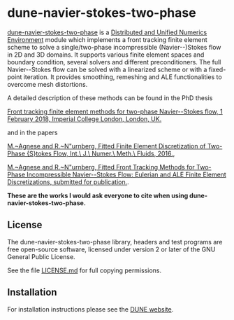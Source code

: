 dune-navier-stokes-two-phase
============================

[dune-navier-stokes-two-phase][0] is a
[Distributed and Unified Numerics Environment][1] module which implements a front
tracking finite element scheme to solve a single/two-phase incompressible
(Navier--)Stokes flow in 2D and 3D domains. It supports various finite
element spaces and boundary condition, several solvers and different
preconditioners. The full Navier--Stokes flow can be solved with a linearized
scheme or with a fixed-point iteration. It provides smoothing, remeshing and
ALE functionalities to overcome mesh distortions.

A detailed description of these methods can be found in the PhD thesis

[Front tracking finite element methods for two-phase Navier--Stokes flow,
1 February 2018, Imperial College London, London, UK.][5]

and in the papers

[M.~Agnese and R.~N\"urnberg, Fitted Finite Element Discretization of Two-Phase
{S}tokes Flow, Int.\ J.\ Numer.\ Meth.\ Fluids, 2016.][2],

[M.~Agnese and R.~N\"urnberg, Fitted Front Tracking Methods for Two-Phase
Incompressible Navier--Stokes Flow: Eulerian and ALE Finite Element
Discretizations, submitted for publication.][6].

**These are the works I would ask everyone to cite when using
dune-navier-stokes-two-phase.**

License
-------

The dune-navier-stokes-two-phase library, headers and test programs are free
open-source software, licensed under version 2 or later of the GNU General
Public License.

See the file [LICENSE.md][3] for full copying permissions.

Installation
------------

For installation instructions please see the [DUNE website][4].

[0]: https://github.com/magnese/dune-repo/blob/master/dune-navier-stokes-two-phase/
[1]: https://www.dune-project.org/
[2]: http://onlinelibrary.wiley.com/doi/10.1002/fld.4237/abstract/
[3]: https://github.com/magnese/dune-repo/blob/master/dune-navier-stokes-two-phase/LICENSE.md
[4]: https://www.dune-project.org/doc/installation/
[5]: https://spiral.imperial.ac.uk/handle/10044/1/68274
[6]: https://arxiv.org/abs/1910.14327
